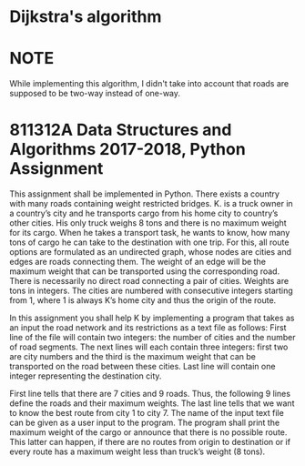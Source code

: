# Dijkstra's algorithm

# NOTE
While implementing this algorithm, I didn't take into account that roads are supposed to be two-way instead of one-way.

# 811312A Data Structures and Algorithms 2017-2018, Python Assignment 
This assignment shall be implemented in Python. There exists a country with many roads containing weight restricted bridges. K. is a truck owner in a country’s city and he transports cargo from his home city to country’s other cities. His only truck weighs 8 tons and there is no maximum weight for its cargo. When he takes a transport task, he wants to know, how many tons of cargo he can take to the destination with one trip. For this, all route options are formulated as an undirected graph, whose nodes are cities and edges are roads connecting them. The weight of an edge will be the maximum weight that can be transported using the corresponding road. There is necessarily no direct road connecting a pair of cities. Weights are tons in integers. The cities are numbered with consecutive integers starting from 1, where 1 is always K’s home city and thus the origin of the route. 
  
In this assignment you shall help K by implementing a program that takes as an input the road network and its restrictions as a text file as follows: First line of the file will contain two integers: the number of cities and the number of road segments. The next lines will each contain three integers: first two are city numbers and the third is the maximum weight that can be transported on the road between these cities. Last line will contain one integer representing the destination city. 

First line tells that there are 7 cities and 9 roads. Thus, the following 9 lines define the roads and their maximum weights. The last line tells that we want to know the best route from city 1 to city 7. The name of the input text file can be given as a user input to the program. The program shall print the maximum weight of the cargo or announce that there is no possible route. This latter can happen, if there are no routes from origin to destination or if every route has a maximum weight less than truck’s weight (8 tons). 
